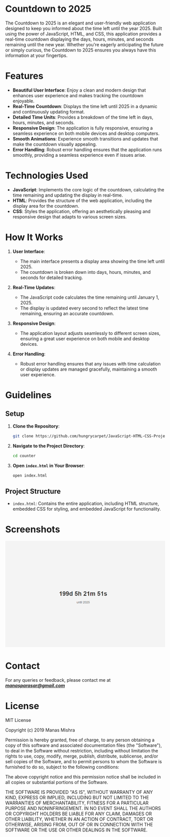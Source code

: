 # Countdown to 2025

The Countdown to 2025 is an elegant and user-friendly web application designed to keep you informed about the time left until the year 2025. Built using the power of JavaScript, HTML, and CSS, this application provides a real-time countdown displaying the days, hours, minutes, and seconds remaining until the new year. Whether you're eagerly anticipating the future or simply curious, the Countdown to 2025 ensures you always have this information at your fingertips.

# Features
* **Beautiful User Interface**: Enjoy a clean and modern design that enhances user experience and makes tracking the countdown enjoyable.
* **Real-Time Countdown**: Displays the time left until 2025 in a dynamic and continuously updating format.
* **Detailed Time Units**: Provides a breakdown of the time left in days, hours, minutes, and seconds.
* **Responsive Design**: The application is fully responsive, ensuring a seamless experience on both mobile devices and desktop computers.
* **Smooth Animations**: Experience smooth transitions and updates that make the countdown visually appealing.
* **Error Handling**: Robust error handling ensures that the application runs smoothly, providing a seamless experience even if issues arise.

# Technologies Used
* **JavaScript**: Implements the core logic of the countdown, calculating the time remaining and updating the display in real-time.
* **HTML**: Provides the structure of the web application, including the display area for the countdown.
* **CSS**: Styles the application, offering an aesthetically pleasing and responsive design that adapts to various screen sizes.

# How It Works
1. **User Interface**:
    * The main interface presents a display area showing the time left until 2025.
    * The countdown is broken down into days, hours, minutes, and seconds for detailed tracking.

2. **Real-Time Updates**:
    * The JavaScript code calculates the time remaining until January 1, 2025.
    * The display is updated every second to reflect the latest time remaining, ensuring an accurate countdown.

3. **Responsive Design**:
    * The application layout adjusts seamlessly to different screen sizes, ensuring a great user experience on both mobile and desktop devices.

4. **Error Handling**:
    * Robust error handling ensures that any issues with time calculation or display updates are managed gracefully, maintaining a smooth user experience.

# Guidelines
## Setup
1. **Clone the Repository**:
    ```bash
    git clone https://github.com/hungrycarpet/JavaScript-HTML-CSS-Projects.git
    ```
2. **Navigate to the Project Directory**:
    ```bash
    cd counter
3. **Open `index.html` in Your Browser**:
    ```bash
    open index.html
    ```

## Project Structure
* `index.html`: Contains the entire application, including HTML structure, embedded CSS for styling, and embedded JavaScript for functionality.

# Screenshots
![Countdown to 2025 Interface](assests/counter_screenshot.png "Countdown to 2025 Interface")

# Contact
For any queries or feedback, please contact me at ***manasparasar@gmail.com***

# License
MIT License

Copyright (c) 2019 Manas Mishra

Permission is hereby granted, free of charge, to any person obtaining a copy
of this software and associated documentation files (the "Software"), to deal
in the Software without restriction, including without limitation the rights
to use, copy, modify, merge, publish, distribute, sublicense, and/or sell
copies of the Software, and to permit persons to whom the Software is
furnished to do so, subject to the following conditions:

The above copyright notice and this permission notice shall be included in all
copies or substantial portions of the Software.

THE SOFTWARE IS PROVIDED "AS IS", WITHOUT WARRANTY OF ANY KIND, EXPRESS OR
IMPLIED, INCLUDING BUT NOT LIMITED TO THE WARRANTIES OF MERCHANTABILITY,
FITNESS FOR A PARTICULAR PURPOSE AND NONINFRINGEMENT. IN NO EVENT SHALL THE
AUTHORS OR COPYRIGHT HOLDERS BE LIABLE FOR ANY CLAIM, DAMAGES OR OTHER
LIABILITY, WHETHER IN AN ACTION OF CONTRACT, TORT OR OTHERWISE, ARISING FROM,
OUT OF OR IN CONNECTION WITH THE SOFTWARE OR THE USE OR OTHER DEALINGS IN THE
SOFTWARE.
